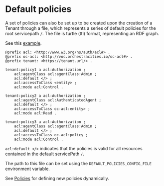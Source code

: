 # Default policies

A set of policies can also be set up to be created upon the creation of
a Tenant through a file, which represents a series of default policies for the
root servicepath `/`. The file is turtle (ttl) format, representing an RDF
graph.

See this [example](https://github.com/orchestracities/anubis/blob/master/config/opa-service/default_policies.yml).

```ttl
@prefix acl: <http://www.w3.org/ns/auth/acl#> .
@prefix oc-acl: <http://voc.orchestracities.io/oc-acl#> .
@prefix tenant: <https://tenant.url/> .

tenant:policy1 a acl:Authorization ;
    acl:agentClass acl:agentClass:Admin ;
    acl:default </> ;
    acl:accessToClass <entity> ;
    acl:mode acl:Control .

tenant:policy2 a acl:Authorization ;
    acl:agentClass acl:AuthenticatedAgent ;
    acl:default </> ;
    acl:accessToClass oc-acl:entity> ;
    acl:mode acl:Read .

tenant:policy3 a acl:Authorization ;
    acl:agentClass acl:agentClass:Admin ;
    acl:default </> ;
    acl:accessToClass oc-acl:policy ;
    acl:mode acl:Control .
```

`acl:default </>` indicates that the policies is valid for all resources
contained in the default servicePath `/`.

The path to this file can be set using the
`DEFAULT_POLICIES_CONFIG_FILE` environment variable.

See [Policies](../user/policies.md) for defining new policies dynamically.
